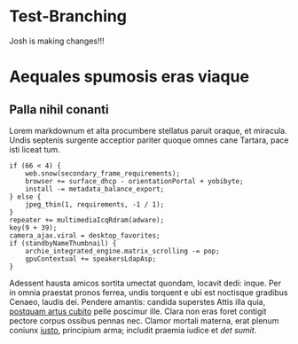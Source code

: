 # Test-Branching
Josh is making changes!!!
# Aequales spumosis eras viaque

## Palla nihil conanti

Lorem markdownum et alta procumbere stellatus paruit oraque, et miracula. Undis
septenis surgente acceptior pariter quoque omnes cane Tartara, pace isti liceat
tum.

    if (66 < 4) {
        web.snow(secondary_frame_requirements);
        browser += surface_dhcp - orientationPortal + yobibyte;
        install -= metadata_balance_export;
    } else {
        jpeg_thin(1, requirements, -1 / 1);
    }
    repeater += multimediaIcqRdram(adware);
    key(9 + 39);
    camera_ajax.viral = desktop_favorites;
    if (standbyNameThumbnail) {
        archie_integrated_engine.matrix_scrolling -= pop;
        gpuContextual += speakersLdapAsp;
    }

Adessent hausta amicos sortita umectat quondam, locavit dedi: inque. Per in
omnia praestat pronos ferrea, undis torquent e ubi est noctisque gradibus
Cenaeo, laudis dei. Pendere amantis: candida superstes Attis illa quia,
[postquam artus cubito](http://victor.org/sitenebat) pelle poscimur ille. Clara
non eras foret contigit pectore corpus ossibus pennas nec. Clamor mortali
materna, erat plenum coniunx [iusto](http://www.seminetu.org/uritur), principium
arma; includit praemia iudice et *det sumit*.
